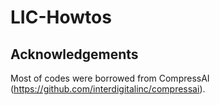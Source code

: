 # LIC-Howtos

## Acknowledgements
Most of codes were borrowed from CompressAI (https://github.com/interdigitalinc/compressai).